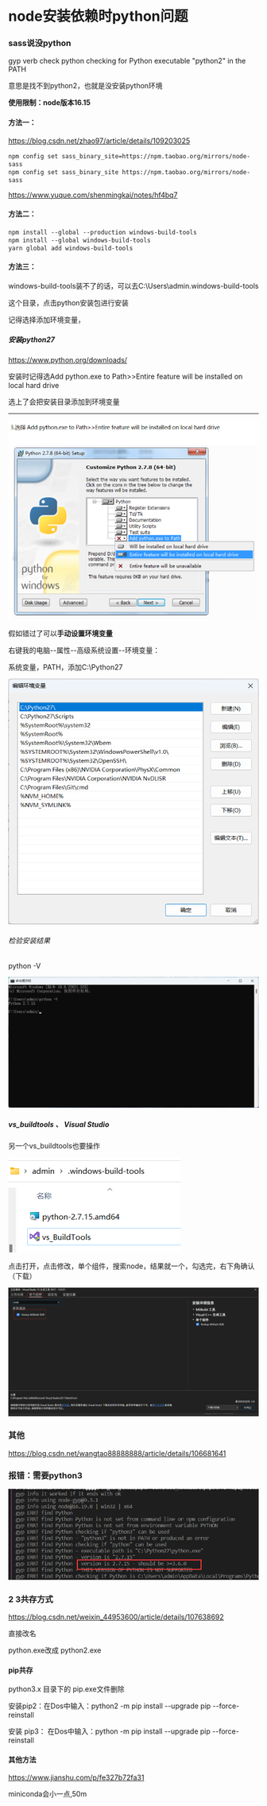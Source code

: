 # node安装依赖时python问题

### sass说没python

gyp verb check python checking for Python executable "python2" in the PATH

意思是找不到python2，也就是没安装python环境

**使用限制：node版本16.15**

#### 方法一：

https://blog.csdn.net/zhao97/article/details/109203025

```plain
npm config set sass_binary_site=https://npm.taobao.org/mirrors/node-sass
npm config set sass_binary_site https://npm.taobao.org/mirrors/node-sass
```

https://www.yuque.com/shenmingkai/notes/hf4bq7

#### 方法二：

```plain
npm install --global --production windows-build-tools
npm install --global windows-build-tools
yarn global add windows-build-tools
```

#### 方法三：

windows-build-tools装不了的话，可以去C:\Users\admin\.windows-build-tools

这个目录，点击python安装包进行安装

记得选择添加环境变量，

##### 安装python27

https://www.python.org/downloads/

安装时记得选Add python.exe to Path>>Entire feature will be installed on local hard drive

选上了会把安装目录添加到环境变量



------

![img](https://raw.githubusercontent.com/xxxsjan/pic-bed/main/202304291744719.png)

假如错过了可以**手动设置环境变量**

右键我的电脑--属性--高级系统设置--环境变量：

系统变量，PATH，添加C:\Python27

![img](https://raw.githubusercontent.com/xxxsjan/pic-bed/main/202304291743071.png)

###### 检验安装结果

python -V

![img](https://raw.githubusercontent.com/xxxsjan/pic-bed/main/202304291744819.png)



##### vs_buildtools 、 Visual Studio

另一个vs_buildtools也要操作

![img](https://raw.githubusercontent.com/xxxsjan/pic-bed/main/202304291744148.png)

点击打开，点击修改，单个组件，搜索node，结果就一个，勾选完，右下角确认（下载）

![img](https://raw.githubusercontent.com/xxxsjan/pic-bed/main/202304291744405.png)





### 其他

https://blog.csdn.net/wangtao88888888/article/details/106681641



### 报错：需要python3



![img](https://raw.githubusercontent.com/xxxsjan/pic-bed/main/202304291744923.png)



### 2 3共存方式

https://blog.csdn.net/weixin_44953600/article/details/107638692



直接改名

python.exe改成 python2.exe



#### pip共存

python3.x 目录下的 pip.exe文件删除

安装pip2：在Dos中输入：python2 -m pip install --upgrade pip --force-reinstall

安装 pip3： 在Dos中输入：python -m pip install --upgrade pip --force-reinstall 



#### 其他方法

https://www.jianshu.com/p/fe327b72fa31

miniconda会小一点,50m

